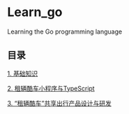 
# Learn_go

Learning the Go programming language

## 目录

[1. 基础知识](https://github.com/Genesisnbq/Learn_go/tree/main/BasicKnowledge)

[2. 租辆酷车小程序与TypeScript](https://#)

[3. “租辆酷车”共享出行产品设计与研发](https://#)
